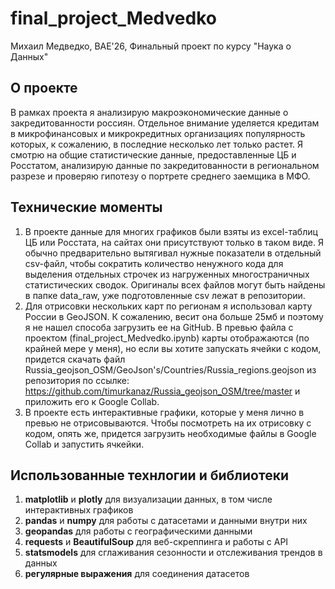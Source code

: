 # final_project_Medvedko
Михаил Медведко, BAE'26, Финальный проект по курсу "Наука о Данных"

## О проекте
В рамках проекта я анализирую макроэкономические данные о закредитованности россиян. Отдельное внимание уделяется кредитам в микрофинансовых и микрокредитных организациях популярность которых, к сожалению, в последние несколько лет только растет. Я смотрю на общие статистические данные, предоставленные ЦБ и Росстатом, анализирую данные по закредитованности в региональном разрезе и проверяю гипотезу о портрете среднего заемщика в МФО. 

## Технические моменты

1. В проекте данные для многих графиков были взяты из excel-таблиц ЦБ или Росстата, на сайтах они присутствуют только в таком виде. Я обычно предварительно вытягивал нужные показатели в отдельный csv-файл, чтобы сократить количество ненужного кода для выделения отдельных строчек из нагруженных многостраничных статистических сводок. Оригиналы всех файлов могут быть найдены в папке data_raw, уже подготовленные csv лежат в репозитории.
2. Для отрисовки нескольких карт по регионам я использовал карту России в GeoJSON. К сожалению, весит она больше 25мб и поэтому я не нашел способа загрузить ее на GitHub. В превью файла с проектом (final_project_Medvedko.ipynb) карты отображаются (по крайней мере у меня), но если вы хотите запускать ячейки с кодом, придется скачать файл Russia_geojson_OSM/GeoJson's/Countries/Russia_regions.geojson из репозитория по ссылке: https://github.com/timurkanaz/Russia_geojson_OSM/tree/master и приложить его к Google Collab.
3. В проекте есть интерактивные графики, которые у меня лично в превью не отрисовываются. Чтобы посмотреть на их отрисовку с кодом, опять же, придется загрузить необходимые файлы в Google Collab и запустить ячкейки.

## Использованные технлогии и библиотеки

1. **matplotlib** и **plotly** для визуализации данных, в том числе интерактивных графиков
2. **pandas** и **numpy** для работы с датасетами и данными внутри них
3. **geopandas** для работы с географическими данными 
4. **requests** и **BeautifulSoup** для веб-скреппинга и работы с API
5. **statsmodels** для сглаживания сезонности и отслеживания трендов в данных
6. **регулярные выражения** для соединения датасетов

